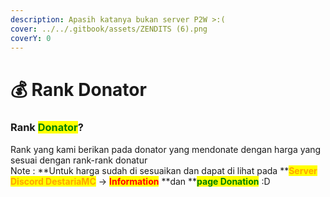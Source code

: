 ```yaml
---
description: Apasih katanya bukan server P2W >:(
cover: ../../.gitbook/assets/ZENDITS (6).png
coverY: 0
---
```


# 💰 Rank Donator

### Rank <mark style="color:green;">Donator</mark>?

Rank yang kami berikan pada donator yang mendonate dengan harga yang sesuai dengan rank-rank donatur \
Note : **Untuk harga sudah di sesuaikan dan dapat di lihat pada **<mark style="color:orange;">**Server Discord DestariaMC**</mark> -> <mark style="color:red;">**Information**</mark> **dan **<mark style="color:green;">**page Donation**</mark> :D
